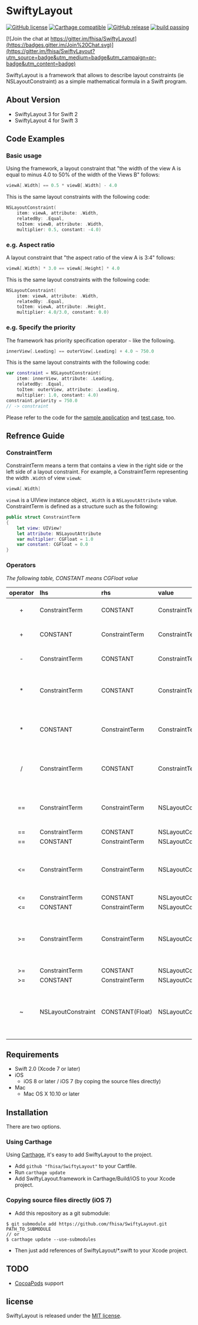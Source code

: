 # SwiftyLayout

[![GitHub license](https://img.shields.io/badge/license-MIT-lightgrey.svg)](https://raw.githubusercontent.com/fhisa/SwiftyLayout/master/LICENSE)
[![Carthage compatible](https://img.shields.io/badge/Carthage-compatible-4BC51D.svg?style=flat)](https://github.com/Carthage/Carthage)
[![GitHub release](https://img.shields.io/github/release/fhisa/SwiftyLayout.svg)](https://github.com/fhisa/SwiftyLayout/releases)
[![build passing](https://travis-ci.org/fhisa/SwiftyLayout.png?branch=master)](https://travis-ci.org/fhisa/SwiftyLayout)

[![Join the chat at https://gitter.im/fhisa/SwiftyLayout](https://badges.gitter.im/Join%20Chat.svg)](https://gitter.im/fhisa/SwiftyLayout?utm_source=badge&utm_medium=badge&utm_campaign=pr-badge&utm_content=badge)

SwiftyLayout is a framework that allows to describe layout constraints (ie NSLayoutConstraint) as a simple mathematical formula in a Swift program.

## About Version

- SwiftyLayout 3 for Swift 2
- SwiftyLayout 4 for Swift 3

## Code Examples

### Basic usage

Using the framework, a layout constraint that "the width of the view A is equal to minus 4.0 to 50% of the width of the Views B" follows:
```swift
viewA[.Width] == 0.5 * viewB[.Width] - 4.0
```
This is the same layout constraints with the following code:
```swift
NSLayoutConstraint(
    item: viewA, attribute: .Width,
    relatedBy: .Equal,
    toItem: viewB, attribute: .Width,
    multiplier: 0.5, constant: -4.0)
```

### e.g. Aspect ratio

A layout constraint that "the aspect ratio of the view A is 3:4" follows:
```swift
viewA[.Width] * 3.0 == viewA[.Height] * 4.0
```
This is the same layout constraints with the following code:
```swift
NSLayoutConstraint(
    item: viewA, attribute: .Width,
    relatedBy: .Equal,
    toItem: viewA, attribute: .Height,
    multiplier: 4.0/3.0, constant: 0.0)
```

### e.g. Specify the priority

The framework has priority specification operator `~` like the following.
```swift
innerView[.Leading] == outerView[.Leading] + 4.0 ~ 750.0
```
This is the same layout constraints with the following code:
```swift
var constraint = NSLayoutConstraint(
    item: innerView, attribute: .Leading,
    relatedBy: .Equal,
    toItem: outerView, attribute: .Leading,
    multiplier: 1.0, constant: 4.0)
constraint.priority = 750.0
// -> constraint
```

Please refer to the code for the [sample application](https://github.com/fhisa/SwiftyLayout/blob/master/SampleApp/ViewController.swift) and [test case](https://github.com/fhisa/SwiftyLayout/blob/master/SwiftyLayoutTests/SwiftyLayoutTests.swift), too.

## Refrence Guide

### ConstraintTerm

ConstraintTerm means a term that contains a view in the right side or the left side of a layout constraint.
For example, a ConstraintTerm representing the width `.Width` of view `viewA`:
```swift
viewA[.Width]
```
`viewA` is a UIView instance object, `.Width` is a `NSLayoutAttribute` value.
ConstraintTerm is defined as a structure such as the following:
```swift
public struct ConstraintTerm
{
    let view: UIView?
    let attribute: NSLayoutAttribute
    var multiplier: CGFloat = 1.0
    var constant: CGFloat = 0.0
}
```

### Operators

*The following table, CONSTANT means CGFloat value*

| operator | lhs | rhs | value | semantics |
|:-----:|:---------------|:---------------|:---------------|:--|
| +     | ConstraintTerm | CONSTANT       | ConstraintTerm | add rhs value to lhs.constant |
| +     | CONSTANT       | ConstraintTerm | ConstraintTerm | add lhs value to rhs.constant |
| -     | ConstraintTerm | CONSTANT       | ConstraintTerm | subtract rhs value from lhs.constant |
| *     | ConstraintTerm | CONSTANT       | ConstraintTerm | multiply rhs value to lhs.multiplier and lhs.constant |
| *     | CONSTANT       | ConstraintTerm | ConstraintTerm | multiply lhs value to rhs.multiplier and rhs.constant |
| /     | ConstraintTerm | CONSTANT       | ConstraintTerm | divide lhs.multiplier and lhs.constant by rhs value |
| ==    | ConstraintTerm | ConstraintTerm | NSLayoutConstraint | create a layout constraint that "lhs is equal to lhs" |
| ==    | ConstraintTerm | CONSTANT       | NSLayoutConstraint | ditto |
| ==    | CONSTANT       | ConstraintTerm | NSLayoutConstraint | ditto |
| <=    | ConstraintTerm | ConstraintTerm | NSLayoutConstraint | create a layout constraint that "lhs is less than or equal to lhs" |
| <=    | ConstraintTerm | CONSTANT       | NSLayoutConstraint | ditto |
| <=    | CONSTANT       | ConstraintTerm | NSLayoutConstraint | ditto |
| >=    | ConstraintTerm | ConstraintTerm | NSLayoutConstraint | create a layout constraint that "lhs is greater than or equal to lhs" |
| >=    | ConstraintTerm | CONSTANT       | NSLayoutConstraint | ditto |
| >=    | CONSTANT       | ConstraintTerm | NSLayoutConstraint | ditto |
| ~     | NSLayoutConstraint | CONSTANT(Float) | NSLayoutConstraint | Change the priority of a layout constraint, and return the constraint |

## Requirements

- Swift 2.0 (Xcode 7 or later)
- iOS
  - iOS 8 or later / iOS 7 (by coping the source files directly)
- Mac
  - Mac OS X 10.10 or later

## Installation

There are two options.

### Using Carthage

Using [Carthage](https://github.com/Carthage/Carthage), it's easy to add SwiftyLayout to the project.

- Add `github "fhisa/SwiftyLayout"` to your Cartfile.
- Run `carthage update`
- Add SwiftyLayout.framework in Carthage/Build/iOS to your Xcode project.

### Copying source files directly (iOS 7)

- Add this repository as a git submodule:
```shell
$ git submodule add https://github.com/fhisa/SwiftyLayout.git PATH_TO_SUBMODULE
// or
$ carthage update --use-submodules
```
- Then just add references of SwiftyLayout/*.swift to your Xcode project.

## TODO

- [CocoaPods](https://cocoapods.org) support

## license

SwiftyLayout is released under the [MIT license](https://github.com/fhisa/SwiftyLayout/blob/master/LICENSE).
